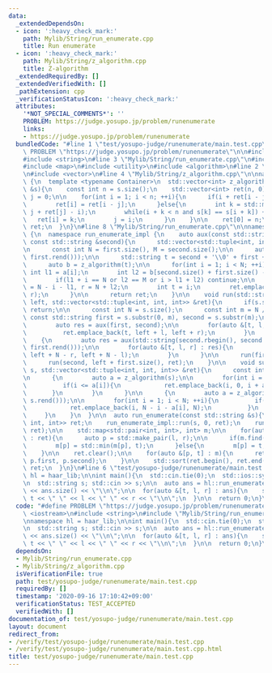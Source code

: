 ```yaml
---
data:
  _extendedDependsOn:
  - icon: ':heavy_check_mark:'
    path: Mylib/String/run_enumerate.cpp
    title: Run enumerate
  - icon: ':heavy_check_mark:'
    path: Mylib/String/z_algorithm.cpp
    title: Z-algorithm
  _extendedRequiredBy: []
  _extendedVerifiedWith: []
  _pathExtension: cpp
  _verificationStatusIcon: ':heavy_check_mark:'
  attributes:
    '*NOT_SPECIAL_COMMENTS*': ''
    PROBLEM: https://judge.yosupo.jp/problem/runenumerate
    links:
    - https://judge.yosupo.jp/problem/runenumerate
  bundledCode: "#line 1 \"test/yosupo-judge/runenumerate/main.test.cpp\"\n#define\
    \ PROBLEM \"https://judge.yosupo.jp/problem/runenumerate\"\n\n#include <iostream>\n\
    #include <string>\n#line 3 \"Mylib/String/run_enumerate.cpp\"\n#include <tuple>\n\
    #include <map>\n#include <utility>\n#include <algorithm>\n#line 2 \"Mylib/String/z_algorithm.cpp\"\
    \n#include <vector>\n#line 4 \"Mylib/String/z_algorithm.cpp\"\n\nnamespace haar_lib\
    \ {\n  template <typename Container>\n  std::vector<int> z_algorithm(const Container\
    \ &s){\n    const int n = s.size();\n    std::vector<int> ret(n, 0);\n    int\
    \ j = 0;\n\n    for(int i = 1; i < n; ++i){\n      if(i + ret[i - j] < j + ret[j]){\n\
    \        ret[i] = ret[i - j];\n      }else{\n        int k = std::max<int>(0,\
    \ j + ret[j] - i);\n        while(i + k < n and s[k] == s[i + k]) ++k;\n     \
    \   ret[i] = k;\n        j = i;\n      }\n    }\n\n    ret[0] = n;\n\n    return\
    \ ret;\n  }\n}\n#line 8 \"Mylib/String/run_enumerate.cpp\"\n\nnamespace haar_lib\
    \ {\n  namespace run_enumerate_impl {\n    auto aux(const std::string &first,\
    \ const std::string &second){\n      std::vector<std::tuple<int, int, int>> ret;\n\
    \n      const int N = first.size(), M = second.size();\n\n      auto a = z_algorithm(std::string(first.rbegin(),\
    \ first.rend()));\n\n      std::string t = second + '\\0' + first + second;\n\
    \      auto b = z_algorithm(t);\n\n      for(int i = 1; i < N; ++i){\n       \
    \ int l1 = a[i];\n        int l2 = b[second.size() + first.size() - i + 1];\n\n\
    \        if(l1 + i == N or l2 == M or i > l1 + l2) continue;\n\n        int l\
    \ = N - i - l1, r = N + l2;\n        int t = i;\n        ret.emplace_back(t, l,\
    \ r);\n      }\n\n      return ret;\n    }\n\n    void run(std::string s, int\
    \ left, std::vector<std::tuple<int, int, int>> &ret){\n      if(s.size() == 1)\
    \ return;\n\n      const int N = s.size();\n      const int m = N / 2;\n     \
    \ const std::string first = s.substr(0, m), second = s.substr(m);\n\n      {\n\
    \        auto res = aux(first, second);\n\n        for(auto &[t, l, r] : res){\n\
    \          ret.emplace_back(t, left + l, left + r);\n        }\n      }\n\n  \
    \    {\n        auto res = aux(std::string(second.rbegin(), second.rend()), std::string(first.rbegin(),\
    \ first.rend()));\n\n        for(auto &[t, l, r] : res){\n          ret.emplace_back(t,\
    \ left + N - r, left + N - l);\n        }\n      }\n\n      run(first, left, ret);\n\
    \      run(second, left + first.size(), ret);\n    }\n\n    void sub(std::string\
    \ s, std::vector<std::tuple<int, int, int>> &ret){\n      const int N = s.size();\n\
    \n      {\n        auto a = z_algorithm(s);\n\n        for(int i = 1; i < N; ++i){\n\
    \          if(i <= a[i]){\n            ret.emplace_back(i, 0, i + a[i]);\n   \
    \       }\n        }\n      }\n\n      {\n        auto a = z_algorithm(std::string(s.rbegin(),\
    \ s.rend()));\n\n        for(int i = 1; i < N; ++i){\n          if(i <= a[i]){\n\
    \            ret.emplace_back(i, N - i - a[i], N);\n          }\n        }\n \
    \     }\n    }\n  }\n\n  auto run_enumerate(const std::string &s){\n    std::vector<std::tuple<int,\
    \ int, int>> ret;\n    run_enumerate_impl::run(s, 0, ret);\n    run_enumerate_impl::sub(s,\
    \ ret);\n\n    std::map<std::pair<int, int>, int> m;\n\n    for(auto &[t, l, r]\
    \ : ret){\n      auto p = std::make_pair(l, r);\n\n      if(m.find(p) != m.end()){\n\
    \        m[p] = std::min(m[p], t);\n      }else{\n        m[p] = t;\n      }\n\
    \    }\n\n    ret.clear();\n\n    for(auto &[p, t] : m){\n      ret.emplace_back(t,\
    \ p.first, p.second);\n    }\n\n    std::sort(ret.begin(), ret.end());\n    return\
    \ ret;\n  }\n}\n#line 6 \"test/yosupo-judge/runenumerate/main.test.cpp\"\n\nnamespace\
    \ hl = haar_lib;\n\nint main(){\n  std::cin.tie(0);\n  std::ios::sync_with_stdio(false);\n\
    \n  std::string s; std::cin >> s;\n\n  auto ans = hl::run_enumerate(s);\n\n  std::cout\
    \ << ans.size() << \"\\n\";\n\n  for(auto &[t, l, r] : ans){\n    std::cout <<\
    \ t << \" \" << l << \" \" << r << \"\\n\";\n  }\n\n  return 0;\n}\n"
  code: "#define PROBLEM \"https://judge.yosupo.jp/problem/runenumerate\"\n\n#include\
    \ <iostream>\n#include <string>\n#include \"Mylib/String/run_enumerate.cpp\"\n\
    \nnamespace hl = haar_lib;\n\nint main(){\n  std::cin.tie(0);\n  std::ios::sync_with_stdio(false);\n\
    \n  std::string s; std::cin >> s;\n\n  auto ans = hl::run_enumerate(s);\n\n  std::cout\
    \ << ans.size() << \"\\n\";\n\n  for(auto &[t, l, r] : ans){\n    std::cout <<\
    \ t << \" \" << l << \" \" << r << \"\\n\";\n  }\n\n  return 0;\n}\n"
  dependsOn:
  - Mylib/String/run_enumerate.cpp
  - Mylib/String/z_algorithm.cpp
  isVerificationFile: true
  path: test/yosupo-judge/runenumerate/main.test.cpp
  requiredBy: []
  timestamp: '2020-09-16 17:10:42+09:00'
  verificationStatus: TEST_ACCEPTED
  verifiedWith: []
documentation_of: test/yosupo-judge/runenumerate/main.test.cpp
layout: document
redirect_from:
- /verify/test/yosupo-judge/runenumerate/main.test.cpp
- /verify/test/yosupo-judge/runenumerate/main.test.cpp.html
title: test/yosupo-judge/runenumerate/main.test.cpp
---
```

